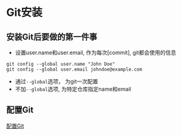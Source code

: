 # Git安装

## 安装Git后要做的第一件事

- 设置user.name和user.email, 作为每次[commit], git都会使用的信息

```shell
git config --global user.name "John Doe"
git config --global user.email johndoe@example.com
```

- 通过`--global`选项， 为git一次配置
- 不加`--global`选项, 为特定仓库指定name和email

## 配置Git

[配置Git](Git_Configuration.md)

